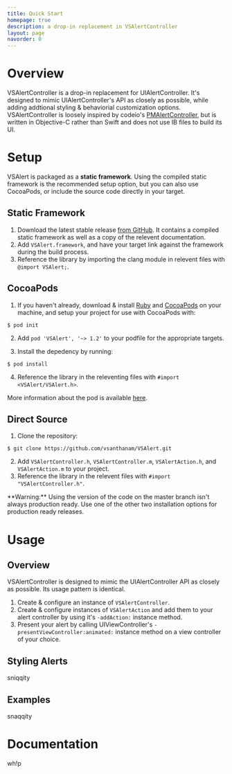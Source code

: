 ```yaml
---
title: Quick Start
homepage: true
description: a drop-in replacement in VSAlertController
layout: page
navorder: 0
---
```


# Overview

VSAlertController is a drop-in replacement for UIAlertController. It's designed to mimic UIAlertController's API as closely as possible, while adding addtional styling & behaviorial customization options. VSAlertController is loosely inspired by codeio's [PMAlertController](https://github.com/pmusolino/PMAlertController), but is written in Objective-C rather than Swift and does not use IB files to build its UI.

# Setup

VSAlert is packaged as a **static framework**. Using the compiled static framework is the recommended setup option, but you can also use CocoaPods, or include the source code directly in your target.

## Static Framework

1. Download the latest stable release [from GitHub](https://github.com/vsanthanam/VSAlert/releases). It contains a compiled static framework as well as a copy of the relevent documentation.
2. Add  `VSAlert.framework`, and have your target link against the framework during the build process.
3. Reference the library by importing the clang module in relevent files with `@import VSAlert;`.

## CocoaPods

1. If you haven't already, download & install [Ruby](https://www.ruby-lang.org/en/) and [CocoaPods](https://cocoapods.org) on your machine, and setup your project for use with CocoaPods with:

```
$ pod init
```

2. Add `pod 'VSAlert', '~> 1.2'` to your podfile for the appropriate targets.

3. Install the depedency by running:

```
$ pod install
```

4. Reference the library in the releventing files with `#import <VSAlert/VSAlert.h>`.

More information about the pod is available [here](https://cocoapods.org/pods/VSAlert).

## Direct Source

1. Clone the repository:

```
$ git clone https://github.com/vsanthanam/VSAlert.git
```

2. Add `VSAlertController.h`, `VSAlertController.m`, `VSAlertAction.h`, and `VSAlertAction.m` to your project.
3. Reference the library in the relevent files with `#import "VSAlertController.h"`.



<div class="alert alert-warning" markdown="1">
**Warning:** Using the version of the code on the master branch isn't always production ready. Use one of the other two installation options for production ready releases.
</div>


# Usage

## Overview

VSAlertController is designed to mimic the UIAlertController API as closely as possible. Its usage pattern is identical.

1. Create & configure an instance of `VSAlertController`.
2. Create & configure instances of `VSAlertAction` and add them to your alert controller by using it's `-addAction:` instance method.
3. Present your alert by calling UIViewController's `-presentViewController:animated:` instance method on a view controller of your choice.

## Styling Alerts

sniqqity

## Examples

snaqqity

# Documentation

wh!p
